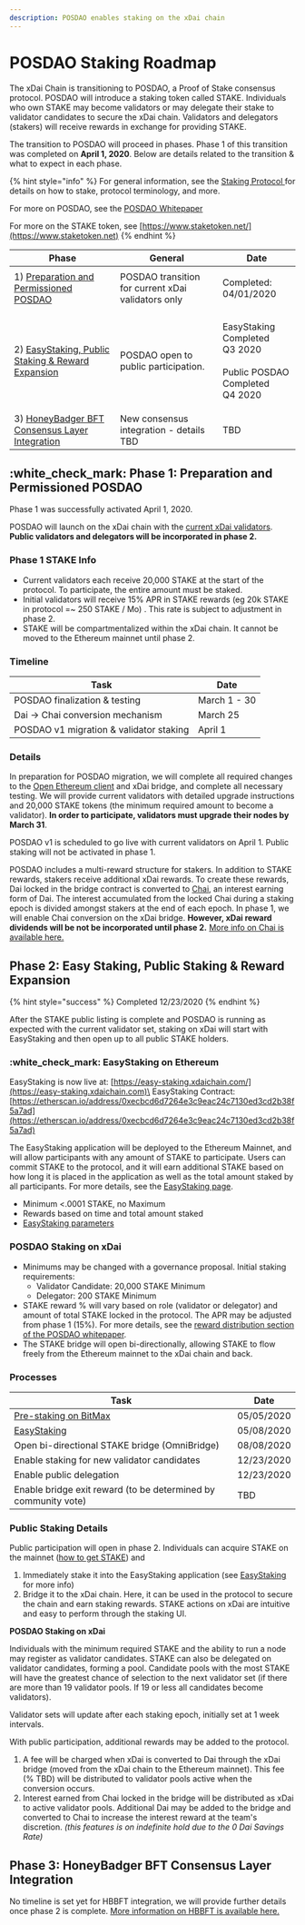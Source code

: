 ```yaml
---
description: POSDAO enables staking on the xDai chain
---
```


# POSDAO Staking Roadmap

The xDai Chain is transitioning to POSDAO, a Proof of Stake consensus protocol. POSDAO will introduce a staking token called STAKE. Individuals who own STAKE may become validators or may delegate their stake to validator candidates to secure the xDai chain. Validators and delegators (stakers) will receive rewards in exchange for providing STAKE.

The transition to POSDAO will proceed in phases. Phase 1 of this transition was completed on **April 1, 2020**. Below are details related to the transition & what to expect in each phase.

{% hint style="info" %}
For general information, see the [Staking Protocol ](../staking-protocol/)for details on how to stake, protocol terminology, and more.&#x20;

For more on POSDAO, see the [POSDAO Whitepaper](../../for-validators/posdao-whitepaper.md)

For more on the STAKE token, see [https://www.staketoken.net/](https://www.staketoken.net)
{% endhint %}

| Phase                                                                                                    | General                                            | Date                                                                                 |
| -------------------------------------------------------------------------------------------------------- | -------------------------------------------------- | ------------------------------------------------------------------------------------ |
| 1) [Preparation and Permissioned POSDAO](./#phase-1-preparation-and-permissioned-posdao)                 | POSDAO transition for current xDai validators only | <p>Completed:<br>04/01/2020</p>                                                      |
| 2) [EasyStaking, Public Staking & Reward Expansion](./#phase-2-public-staking-and-reward-expansion)      | POSDAO open to public participation.               | <p>EasyStaking Completed <br>Q3 2020 <br><br>Public POSDAO Completed <br>Q4 2020</p> |
| 3) [HoneyBadger BFT Consensus Layer Integration](./#phase-3-honeybadger-bft-consensus-layer-integration) | New consensus integration - details TBD            | TBD                                                                                  |

## :white\_check\_mark: Phase 1: Preparation and Permissioned POSDAO

Phase 1 was successfully activated April 1, 2020.

POSDAO will launch on the xDai chain with the [current xDai validators](https://validators.poa.network). **Public validators and delegators will be incorporated in phase 2.**

### Phase 1 STAKE Info

* Current validators each receive 20,000 STAKE at the start of the protocol. To participate, the entire amount must be staked.
* Initial validators will receive 15% APR in STAKE rewards (eg 20k STAKE in protocol =\~ 250 STAKE / Mo) . This rate is subject to adjustment in phase 2.
* STAKE will be compartmentalized within the xDai chain. It cannot be moved to the Ethereum mainnet until phase 2.

### Timeline

| Task                                    | Date         |
| --------------------------------------- | ------------ |
| POSDAO finalization & testing           | March 1 - 30 |
| Dai -> Chai conversion mechanism        | March 25     |
| POSDAO v1 migration & validator staking | April 1      |

### Details

In preparation for POSDAO migration, we will complete all required changes to the [Open Ethereum client](https://github.com/poanetwork/open-ethereum) and xDai bridge, and complete all necessary testing. We will provide current validators with detailed upgrade instructions and 20,000 STAKE tokens (the minimum required amount to become a validator). **In order to participate, validators must upgrade their nodes by March 31**.&#x20;

POSDAO v1 is scheduled to go live with current validators on April 1. Public staking will not be activated in phase 1.

POSDAO includes a multi-reward structure for stakers. In addition to STAKE rewards, stakers receive additional xDai rewards.  To create these rewards, Dai locked in the bridge contract is converted to [Chai](https://chai.money/about.html), an interest earning form of Dai. The interest accumulated from the locked Chai during a staking epoch is divided amongst stakers at the end of each epoch. In phase 1, we will enable Chai conversion on the xDai bridge. **However, xDai reward dividends will be not be incorporated until phase 2.** [More info on Chai is available here.](../stake-token/stake-reward-mechanics/xdai-rewards/chai-faqs.md)

## Phase 2: Easy Staking, Public Staking & Reward Expansion

{% hint style="success" %}
Completed 12/23/2020
{% endhint %}

After the STAKE public listing is complete and POSDAO is running as expected with the current validator set, staking on xDai will start with EasyStaking and then open up to all public STAKE holders.&#x20;

### :white\_check\_mark: EasyStaking on Ethereum

EasyStaking is now live at: [https://easy-staking.xdaichain.com/](https://easy-staking.xdaichain.com)\
EasyStaking Contract: [https://etherscan.io/address/0xecbcd6d7264e3c9eac24c7130ed3cd2b38f5a7ad](https://etherscan.io/address/0xecbcd6d7264e3c9eac24c7130ed3cd2b38f5a7ad)

The EasyStaking application will be deployed to the Ethereum Mainnet, and will allow participants with any amount of STAKE to participate. Users can commit STAKE to the protocol, and it will earn additional STAKE based on how long it is placed in the application as well as the total amount staked by all participants.  For more details, see the [EasyStaking page](../easy-staking/).

* Minimum <.0001 STAKE, no Maximum
* Rewards based on time and total amount staked
* [EasyStaking parameters](../easy-staking/easy-staking-parameters.md)

### POSDAO Staking on xDai

* Minimums may be changed with a governance proposal. Initial staking requirements:
  * Validator Candidate: 20,000 STAKE Minimum
  * Delegator: 200 STAKE Minimum&#x20;
* STAKE reward % will vary based on role (validator or delegator) and amount of total STAKE locked in the protocol. The APR may be adjusted from phase 1 (15%). For more details, see the [reward distribution section of the POSDAO whitepaper](https://forum.poa.network/t/posdao-white-paper/2208).
* The STAKE bridge will open bi-directionally, allowing STAKE to flow freely from the Ethereum mainnet to the xDai chain and back.&#x20;

### Processes

| Task                                                                | Date       |
| ------------------------------------------------------------------- | ---------- |
| [Pre-staking on BitMax](https://btmx.com/#/staking/details/STAKE-S) | 05/05/2020 |
| [EasyStaking](../easy-staking/)                                     | 05/08/2020 |
| Open bi-directional STAKE bridge (OmniBridge)                       | 08/08/2020 |
| Enable staking for new validator candidates                         | 12/23/2020 |
| Enable public delegation                                            | 12/23/2020 |
| Enable bridge exit reward (to be determined by community vote)      | TBD        |

### Public Staking Details

Public participation will open in phase 2. Individuals can acquire STAKE on the mainnet ([how to get STAKE](../stake-token/get-stake/)) and&#x20;

1. Immediately stake it into the EasyStaking application (see [EasyStaking](../easy-staking/) for more info)
2. &#x20;Bridge it to the xDai chain. Here, it can be used in the protocol to secure the chain and earn staking rewards. STAKE actions on xDai are intuitive and easy to perform through the staking UI.

**POSDAO Staking on xDai**&#x20;

Individuals with the minimum required STAKE and the ability to run a node may register as validator candidates. STAKE can also be delegated on validator candidates, forming a pool. Candidate pools with the most STAKE will have the greatest chance of selection to the next validator set (if there are more than 19 validator pools. If 19 or less all candidates become validators).&#x20;

Validator sets will update after each staking epoch, initially set at 1 week intervals.

With public participation, additional rewards may be added to the protocol.

1. A fee will be charged when xDai is converted to Dai through the xDai bridge (moved from the xDai chain to the Ethereum mainnet). This fee (% TBD) will be distributed to validator pools active when the conversion occurs.
2. Interest earned from Chai locked in the bridge will be distributed as xDai to active validator pools. Additional Dai may be added to the bridge and converted to Chai to increase the interest reward at the team's discretion. _(this features is on indefinite hold due to the 0 Dai Savings Rate)_

## Phase 3: HoneyBadger BFT Consensus Layer Integration

No timeline is set yet for HBBFT integration, we will provide further details once phase 2 is complete. [ More information on HBBFT is available here.](../../for-validators/consensus/honeybadger-bft-consensus/)

